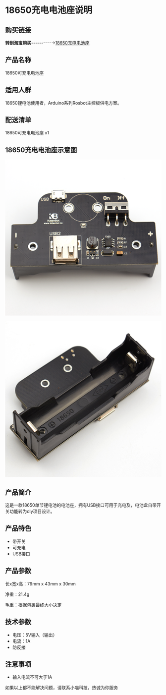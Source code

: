 # 18650充电电池座说明

## 购买链接

__转到淘宝购买__----------→[18650充电电池座](https://item.taobao.com/item.htm?spm=a1z10.3-c-s.w4002-17001215033.72.4d38762ecmTQrB&id=559771713191)

## 产品名称

18650可充电电池座

## 适用人群

18650锂电池使用者，Arduino系列Rosbot主控板供电方案。

## 配送清单

18650可充电电池座 x1

## 18650充电电池座示意图

![](./18650zuo/dianchizuo_1.png)  

![](./18650zuo/dianchizuo_2.png) 

## 产品简介

这是一款18650单节锂电池的电池座，拥有USB接口可用于充电及，电池盒自带开关功能转为diy项目设计。

## 产品特色

- 带开关
- 可充电
- USB接口

## 产品参数

长x宽x高：79mm x 43mm x 30mm

净重：21.4g

毛重：根据包裹最终大小决定

## 技术参数

- 电压：5V输入（输出）
- 电流：1A
- 防反接

## 注意事项

- 输入电流不可大于1A 

如果以上都不能解决问题，请联系小喵科技，热诚为你服务